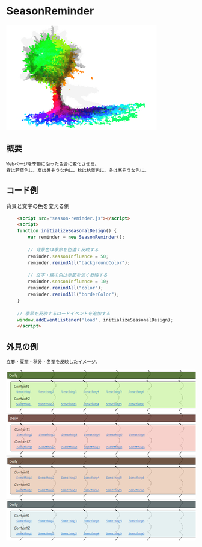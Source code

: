 SeasonReminder
===

![image](Image/title.png)

## 概要
    Webページを季節に沿った色合に変化させる。
    春は若葉色に、夏は暑そうな色に、秋は枯葉色に、冬は寒そうな色に。
    
## コード例
背景と文字の色を変える例    
```HTML
    <script src="season-reminder.js"></script>
    <script>
    function initializeSeasonalDesign() {
        var reminder = new SeasonReminder();
        
        // 背景色は季節を色濃く反映する
        reminder.seasonInfluence = 50;
        reminder.remindAll("backgroundColor");

        // 文字・線の色は季節を淡く反映する
        reminder.seasonInfluence = 10;
        reminder.remindAll("color");
        reminder.remindAll("borderColor");
    }

    // 季節を反映するロードイベントを追加する
    window.addEventListener('load', initializeSeasonalDesign);
    </script>
```

## 外見の例
    立春・夏至・秋分・冬至を反映したイメージ。
![Spring](Image/spring.png "春")
![Summer](Image/summer.png "夏")
![Autumn](Image/autumn.png "秋")
![Winter](Image/winter.png "冬")